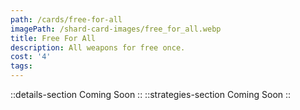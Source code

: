 ```yaml
---
path: /cards/free-for-all
imagePath: /shard-card-images/free_for_all.webp
title: Free For All
description: All weapons for free once.
cost: '4'
tags:
---
```

::details-section
Coming Soon
::
::strategies-section
Coming Soon
::